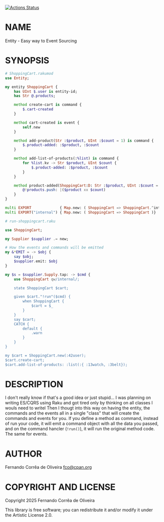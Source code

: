 [![Actions Status](https://github.com/FCO/Entity/actions/workflows/test.yml/badge.svg)](https://github.com/FCO/Entity/actions)

NAME
====

Entity - Easy way to Event Sourcing

SYNOPSIS
========

```raku
# ShoppingCart.rakumod
use Entity;

my entity ShoppingCart {
	has UInt $.user is entity-id;
	has Str @.products;

	method create-cart is command {
		$.cart-created
	}

	method cart-created is event {
		self.new
	}

	method add-product(Str :$product, UInt :$count = 1) is command {
		$.product-added: :$product, :$count
	}

	method add-list-of-products(:%list) is command {
		for %list.kv -> Str $product, UInt $count {
			$.product-added: :$product, :$count
		}
	}

	method product-added(ShoppingCart:D: Str :$product, UInt :$count = 1) is event {
		@!products.push: |($product xx $count)
	}
}

multi EXPORT             { Map.new: ( ShoppingCart => ShoppingCart.^interface )}
multi EXPORT("internal") { Map.new: ( ShoppingCart => ShoppingCart )}
```

```raku
# run-shoppingcart.raku

use ShoppingCart;

my Supplier $supplier .= new;

# How the events and commands will be emitted
my &*EMIT = -> $obj {
	say $obj;
	$supplier.emit: $obj
}

my $s = $supplier.Supply.tap: -> $cmd {
	use ShoppingCart qw/internal/;

	state ShoppingCart $cart;

	given $cart."!run"($cmd) {
		when ShoppingCart {
			$cart = $_
		}
	}
	say $cart;
	CATCH {
		default {
			.warn
		}
	}
}

my $cart = ShoppingCart.new(:42user);
$cart.create-cart;
$cart.add-list-of-products: :list(:{ :13watch, :3belt});
```

DESCRIPTION
===========

I don't really know if that's a good idea or just stupid... I was planning on writing ES/CQRS using Raku and got tired only by thinking on all classes I wouls need to writel Then I thougt into this way on having the entity, the commands and the events all in a single "class" that will create the commands and events for you. If you define a method as command, instead of run your code, it will emit a command object with all the data you passed, and on the command hancler (`!run()`), it will run the original method code. The same for events.

AUTHOR
======

Fernando Corrêa de Oliveira <fco@cpan.org>

COPYRIGHT AND LICENSE
=====================

Copyright 2025 Fernando Corrêa de Oliveira

This library is free software; you can redistribute it and/or modify it under the Artistic License 2.0.

